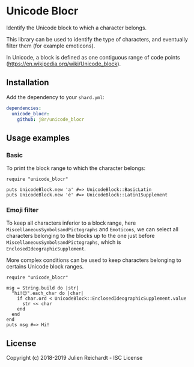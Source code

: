 # Unicode Blocr

Identify the Unicode block to which a character belongs.

This library can be used to identify the type of characters, and eventually filter them (for example emoticons).

In Unicode, a block is defined as one contiguous range of code points (https://en.wikipedia.org/wiki/Unicode_block).

## Installation

Add the dependency to your `shard.yml`:

```yaml
dependencies:
  unicode_blocr:
    github: j8r/unicode_blocr
```

## Usage examples

### Basic

To print the block range to which the character belongs:

```crystal
require "unicode_blocr"

puts UnicodeBlock.new 'a' #=> UnicodeBlock::BasicLatin
puts UnicodeBlock.new 'é' #=> UnicodeBlock::Latin1Supplement
```

### Emoji filter

To keep all characters inferior to a block range, here `MiscellaneousSymbolsandPictographs` and `Emoticons`, we can select all characters belonging to the blocks up to the one just before `MiscellaneousSymbolsandPictographs`, which is `EnclosedIdeographicSupplement`.

More complex conditions can be used to keep characters belonging to certains Unicode block ranges.

```crystal
require "unicode_blocr"

msg = String.build do |str|
  "hi!😊".each_char do |char|
    if char.ord < UnicodeBlock::EnclosedIdeographicSupplement.value
      str << char
    end
  end
end
puts msg #=> Hi!
```

## License

Copyright (c) 2018-2019 Julien Reichardt - ISC License
